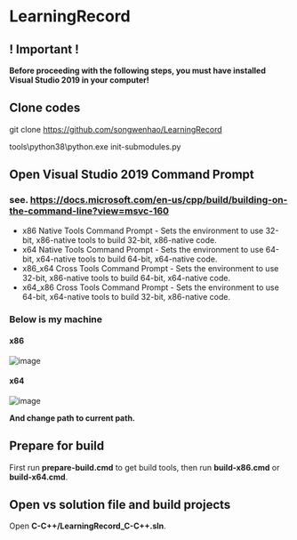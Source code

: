 # LearningRecord

## ! Important !
**Before proceeding with the following steps, you must have installed Visual Studio 2019 in your computer!**

## Clone codes
git clone https://github.com/songwenhao/LearningRecord

tools\python38\python.exe init-submodules.py

## Open Visual Studio 2019 Command Prompt
### see. https://docs.microsoft.com/en-us/cpp/build/building-on-the-command-line?view=msvc-160
* x86 Native Tools Command Prompt - Sets the environment to use 32-bit, x86-native tools to build 32-bit, x86-native code.
* x64 Native Tools Command Prompt - Sets the environment to use 64-bit, x64-native tools to build 64-bit, x64-native code.
* x86_x64 Cross Tools Command Prompt - Sets the environment to use 32-bit, x86-native tools to build 64-bit, x64-native code.
* x64_x86 Cross Tools Command Prompt - Sets the environment to use 64-bit, x64-native tools to build 32-bit, x86-native code.

### Below is my machine
#### x86
![image](https://user-images.githubusercontent.com/11570113/181400614-734160bb-1b91-4de6-b0cc-6ccaf81640bc.png)

#### x64
![image](https://user-images.githubusercontent.com/11570113/181400726-c88043e3-1845-4b46-95c5-2dec4bba7993.png)

**And change path to current path.**

## Prepare for build
First run **prepare-build.cmd** to get build tools, then run **build-x86.cmd** or **build-x64.cmd**.

## Open vs solution file and build projects
Open **C-C++/LearningRecord_C-C++.sln**.
